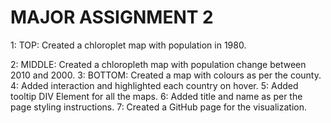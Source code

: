 # MAJOR ASSIGNMENT 2
1: TOP: Created a chloroplet map with population in 1980.

2: MIDDLE: Created a chloropleth map with population change between 2010 and 2000.
3: BOTTOM: Created a map with colours as per the county.
4: Added interaction and highlighted each country on hover.
5: Added tooltip DIV Element for all the maps.
6: Added title and name as per the page styling instructions.
7: Created a GitHub page for the visualization.
